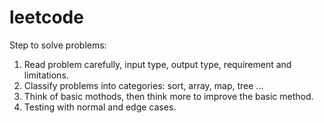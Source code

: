 # leetcode

Step to solve problems:
1. Read problem carefully, input type, output type, requirement and limitations.
2. Classify problems into categories: sort, array, map, tree ...
3. Think of basic mothods, then think more to improve the basic method.
4. Testing with normal and edge cases.
